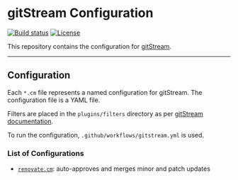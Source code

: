 # gitStream Configuration

[![Build status](https://img.shields.io/github/actions/workflow/status/muhlba91/cm/pipeline.yml?style=for-the-badge)](https://github.com/muhlba91/cm/actions/workflows/pipeline.yml)
[![License](https://img.shields.io/github/license/muhlba91/cm?style=for-the-badge)](LICENSE.md)

This repository contains the configuration for [gitStream](https://gitstream.cm).

---

## Configuration

Each `*.cm` file represents a named configuration for gitStream. The configuration file is a YAML file.

Filters are placed in the `plugins/filters` directory as per [gitStream documentation](https://docs.gitstream.cm/plugins/).

To run the configuration, `.github/workflows/gitstream.yml` is used.

### List of Configurations

- [`renovate.cm`](renovate.cm): auto-approves and merges minor and patch updates

